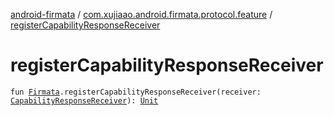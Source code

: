 [android-firmata](../index.md) / [com.xujiaao.android.firmata.protocol.feature](index.md) / [registerCapabilityResponseReceiver](./register-capability-response-receiver.md)

# registerCapabilityResponseReceiver

`fun `[`Firmata`](../com.xujiaao.android.firmata.protocol/-firmata/index.md)`.registerCapabilityResponseReceiver(receiver: `[`CapabilityResponseReceiver`](-capability-response-receiver.md)`): `[`Unit`](https://kotlinlang.org/api/latest/jvm/stdlib/kotlin/-unit/index.html)